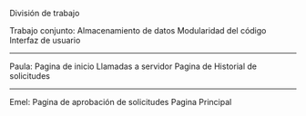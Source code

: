 División de trabajo

Trabajo conjunto:
Almacenamiento de datos
Modularidad del código
Interfaz de usuario

-----------------------------

Paula:
Pagina de inicio
Llamadas a servidor
Pagina de Historial de solicitudes

-----------------------------

Emel:
Pagina de aprobación de solicitudes
Pagina Principal
